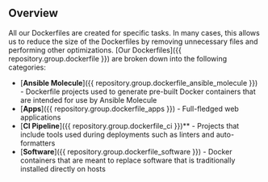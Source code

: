 ## Overview

All our Dockerfiles are created for specific tasks. In many cases, this allows us to reduce the size of the Dockerfiles by removing unnecessary files and performing other optimizations. [Our Dockerfiles]({{ repository.group.dockerfile }}) are broken down into the following categories:

* [**Ansible Molecule**]({{ repository.group.dockerfile_ansible_molecule }}) - Dockerfile projects used to generate pre-built Docker containers that are intended for use by Ansible Molecule
* [**Apps**]({{ repository.group.dockerfile_apps }}) - Full-fledged web applications
* [**CI Pipeline**]({{ repository.group.dockerfile_ci }})** - Projects that include tools used during deployments such as linters and auto-formatters
* [**Software**]({{ repository.group.dockerfile_software }}) - Docker containers that are meant to replace software that is traditionally installed directly on hosts
